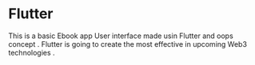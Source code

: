 # Flutter

This is a basic Ebook app User interface made usin Flutter and oops concept . Flutter is going to create the most effective in upcoming Web3 technologies .
